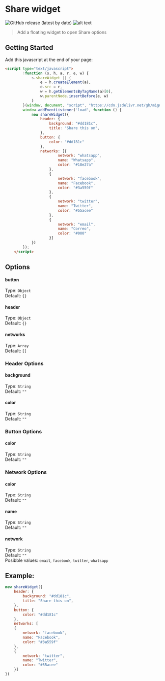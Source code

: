 # Share widget 
![GitHub release (latest by date)](https://img.shields.io/github/v/release/miguelcolmenares/share-widget) 
![alt text](https://data.jsdelivr.com/v1/package/gh/miguelcolmenares/share-widget/badge "JsDelivr")

> Add a floating widget to open Share options

## Getting Started

Add this javascript at the end of your page:
```html
<script type="text/javascript">
        !function (s, h, a, r, e, w) {
            s.shareWidget || (
                e = h.createElement(a),
                e.src = r,
                w = h.getElementsByTagName(a)[0],
                w.parentNode.insertBefore(e, w)
            )
        }(window, document, "script", "https://cdn.jsdelivr.net/gh/miguelcolmenares/share-widget/dist/js/share-widget.js");
        window.addEventListener('load', function () {
            new shareWidget({
                header: {
                    background: "#dd181c",
                    title: "Share this on",
                },
                button: {
                    color: "#dd181c"
                },
                networks: [{
                        network: "whatsapp",
                        name: "Whatsapp",
                        color: "#18e27a"
                    },
                    {
                        network: "facebook",
                        name: "Facebook",
                        color: "#3a559f"
                    },
                    {
                        network: "twitter",
                        name: "Twitter",
                        color: "#55acee"
                    },
                    {
                        network: "email",
                        name: "Correo",
                        color: "#000"
                    }]
            })
        });
    </script>
```
## Options
#### button
Type: `Object`  
Default: `{}`
#### header
Type: `Object`  
Default: `{}`
#### networks
Type: `Array`  
Default: `[]`

### Header Options
#### background
Type: `String`  
Default: `""`
#### color
Type: `String`  
Default: `""`

### Button Options
#### color
Type: `String`  
Default: `""`

### Network Options
#### color
Type: `String`  
Default: `""`
#### name
Type: `String`  
Default: `""`
#### network
Type: `String`  
Default: `""`  
Posibble values: `email`, `facebook`, `twitter`, `whatsapp`

## Example:
```javascript
new shareWidget({
    header: {
        background: "#dd181c",
        title: "Share this on",
    },
    button: {
        color: "#dd181c"
    },
    networks: [
    {
        network: "facebook",
        name: "Facebook",
        color: "#3a559f"
    },
    {
        network: "twitter",
        name: "Twitter",
        color: "#55acee"
    }]
})
```
